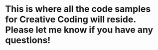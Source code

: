 # This is where all the code samples for Creative Coding will reside.  Please let me know if you have any questions!
